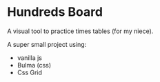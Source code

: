 # Hundreds Board

A visual tool to practice times tables (for my niece).

A super small project using:
- vanilla js
- Bulma (css)
- Css Grid
